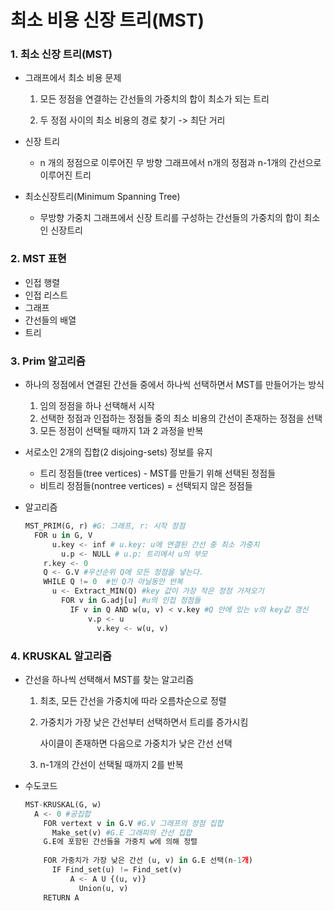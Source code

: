 # 최소 비용 신장 트리(MST)

### 1. 최소 신장 트리(MST)

- 그래프에서 최소 비용 문제

  1) 모든 정점을 연결하는 간선들의 가중치의 합이 최소가 되는 트리

  2) 두 정점 사이의 최소 비용의 경로 찾기 -> 최단 거리

- 신장 트리

  - n 개의 정점으로 이루어진 무 방향 그래프에서 n개의 정점과 n-1개의 간선으로 이루어진 트리

- 최소신장트리(Minimum Spanning Tree)

  - 무방향 가중치 그래프에서 신장 트리를 구성하는 간선들의 가중치의 합이 최소인 신장트리



### 2. MST  표현

- 인접 행렬
- 인접 리스트
- 그래프
- 간선들의 배열
- 트리



### 3. Prim 알고리즘

- 하나의 정점에서 연결된 간선들 중에서 하나씩 선택하면서 MST를 만들어가는 방식
  1. 임의 정점을 하나 선택해서 시작
  2. 선택한 정점과 인접하는 정점들 중의 최소 비용의 간선이 존재하는 정점을 선택
  3. 모든 정점이 선택될 때까지 1과 2 과정을 반복
- 서로소인 2개의 집합(2 disjoing-sets) 정보를 유지
  - 트리 정점들(tree vertices) - MST를 만들기 위해 선택된 정점들
  - 비트리 정점들(nontree vertices) = 선택되지 않은 정점들

- 알고리즘

  ```python
  MST_PRIM(G, r) #G: 그래프, r: 시작 정점
  	FOR u in G, V
      	u.key <- inf # u.key: u에 연결된 간선 중 최소 가중치
          u.p <- NULL # u.p: 트리에서 u의 부모
      r.key <- 0
      Q <- G.V #우선순위 Q에 모든 정점을 넣는다.
      WHILE Q != 0  #빈 Q가 아닐동안 반복
      	u <- Extract_MIN(Q) #key 값이 가장 작은 정점 가져오기
          FOR v in G.adj[u] #u의 인접 정점들
          	IF v in Q AND w(u, v) < v.key #Q 안에 있는 v의 key값 갱신
              	v.p <- u
                  v.key <- w(u, v)
  ```

  

### 4. KRUSKAL 알고리즘

- 간선을 하나씩 선택해서 MST를 찾는 알고리즘

  1. 최초, 모든 간선을 가중치에 따라 오름차순으로 정렬

  2. 가중치가 가장 낮은 간선부터 선택하면서 트리를 증가시킴

     사이클이 존재하면 다음으로 가중치가 낮은 간선 선택

  3. n-1개의 간선이 선택될 때까지 2를 반복

- 수도코드

  ```python
  MST-KRUSKAL(G, w)
  	A <- 0 #공집합
      FOR vertext v in G.V #G.V 그래프의 정점 집합
      	Make_set(v) #G.E 그래피의 간선 집합
      G.E에 포함된 간선들을 가중치 w에 의해 정렬
      
      FOR 가중치가 가장 낮은 간선 (u, v) in G.E 선택(n-1개)
      	IF Find_set(u) != Find_set(v)
          	A <- A U {(u, v)}
              Union(u, v)
      RETURN A
  ```

